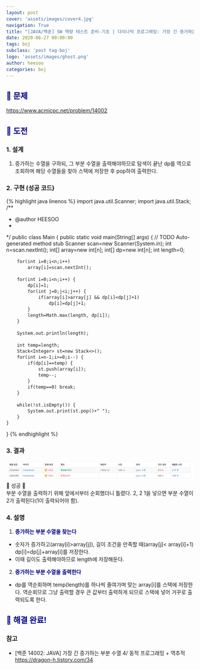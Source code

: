 ```yaml
---
layout: post
cover: 'assets/images/cover4.jpg'
navigation: True
title: "[JAVA/백준] SW 역량 테스트 준비-기초 | 다이나믹 프로그래밍: 가장 긴 증가하는 부분 수열 4"
date: 2020-06-27 00:00:00
tags: boj
subclass: 'post tag-boj'
logo: 'assets/images/ghost.png'
author: heesoo
categories: boj
---
```

## <span style="color:navy">👀 문제</span>
<https://www.acmicpc.net/problem/14002>

## <span style="color:navy">👊 도전</span>

### 1. 설계
1. 증가하는 수열을 구하되, 그 부분 수열을 출력해야하므로 탐색이 끝난 dp를 역으로 조회하며 해당 수열들을 찾아 스택에 저장한 후 pop하여 출력한다.

### 2. 구현 (성공 코드)
{% highlight java linenos %}
import java.util.Scanner;
import java.util.Stack;
/**
 * @author HEESOO
 *
 */
public class Main {
	public static void main(String[] args) {
		// TODO Auto-generated method stub
		Scanner scan=new Scanner(System.in);
		int n=scan.nextInt();
		int[] array=new int[n];
		int[] dp=new int[n];
		int length=0;
		
		for(int i=0;i<n;i++)
			array[i]=scan.nextInt();
				
		for(int i=0;i<n;i++) {
			dp[i]=1;
			for(int j=0;j<i;j++) {
				if(array[i]>array[j] && dp[i]<dp[j]+1)
					dp[i]=dp[j]+1;
			}
			length=Math.max(length, dp[i]);
		}
		
		System.out.println(length);
		
		int temp=length;
		Stack<Integer> st=new Stack<>();
		for(int i=n-1;i>=0;i--) {
			if(dp[i]==temp) {
				st.push(array[i]);
				temp--;
			}
			if(temp==0) break;
		}
		
		while(!st.isEmpty()) {
			System.out.print(st.pop()+" ");
		}
	}
	
}
{% endhighlight %}

### 3. 결과
![실행결과](./assets/images/200627_5.PNG)
🤟 성공 🤟  
부분 수열을 출력하기 위해 앞에서부터 순회했더니 틀렸다. 2, 2 1을 넣으면 부분 수열이 2가 출력된다(1이 출력되어야 함).

### 4. 설명
1. **<span style="color:navy">증가하는 부분 수열을 찾는다</span>**
- 숫자가 증가하고(array[i]>array[j]), 길이 조건을 만족할 때(array[j]< array[i]+1) dp[i]=dp[j]+array[i]를 저장한다.
- 이때 길이도 출력해야하므로 length에 저장해둔다.
2. **<span style="color:navy">증가하는 부분 수열을 출력한다</span>**
- dp를 역순회하며 temp(length)를 하나씩 줄여가며 맞는 array[i]를 스택에 저장한다. 역순회므로 그냥 출력할 경우 큰 값부터 출력하게 되므로 스택에 넣어 거꾸로 출력되도록 한다.

## <span style="color:navy">👏 해결 완료!</span>

### 참고
- [백준 14002: JAVA] 가장 긴 증가하는 부분 수열 4/ 동적 프로그래밍 + 역추적 <https://dragon-h.tistory.com/34>